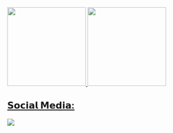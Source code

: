 <a href="https://github.com/FelipeABG">
  <img height="180em" src="https://github-readme-stats.vercel.app/api?username=FelipeABG&show_icons=true&theme=tokyonight&include_all_commits=true&count_private=true"/>
  <img height="180em" src="https://github-readme-stats.vercel.app/api/top-langs/?username=FelipeABG&layout=compact&langs_count=7&theme=tokyonight"/>

  <div>
   <h2>𝗦𝗼𝗰𝗶𝗮𝗹 𝗠𝗲𝗱𝗶𝗮:</h2>
  <div srtyle="display: flex; justify-content: center;">
    <a href="https://instagram.com/felipe.abg" target="_blank">
      <img src="https://img.shields.io/badge/-Instagram-%23E4405F?style=for-the-badge&logo=instagram&logoColor=white" target="_blank" />
    </a>
  </div>
